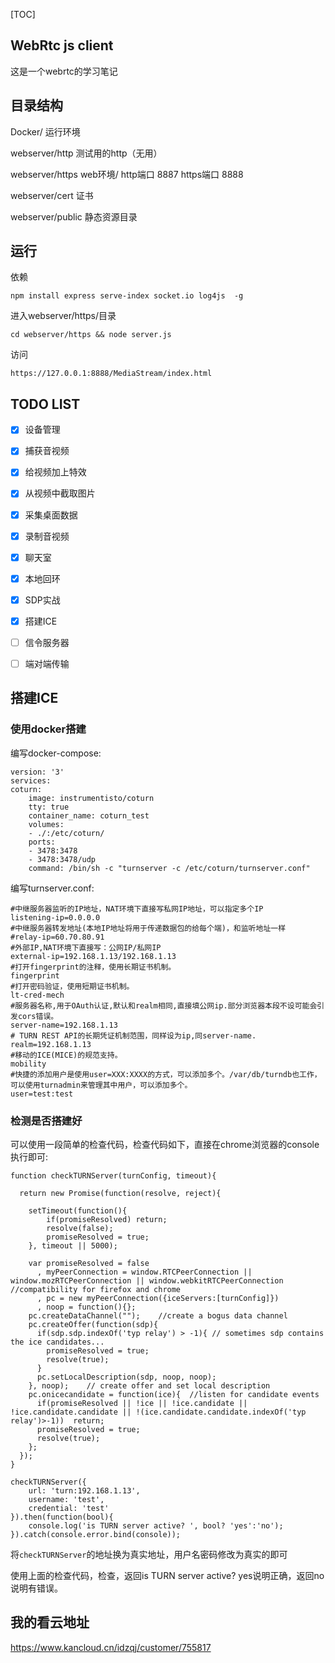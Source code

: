 [TOC]
## WebRtc js client
这是一个webrtc的学习笔记

## 目录结构
Docker/  运行环境

webserver/http  测试用的http（无用）

webserver/https  web环境/
    http端口 8887
    https端口 8888
    
webserver/cert 证书

webserver/public 静态资源目录

## 运行
依赖
```
npm install express serve-index socket.io log4js  -g
```
进入webserver/https/目录
```
cd webserver/https && node server.js
```
访问
```
https://127.0.0.1:8888/MediaStream/index.html
```
## TODO LIST
- [x] 设备管理

- [x] 捕获音视频

- [x] 给视频加上特效

- [x] 从视频中截取图片

- [x] 采集桌面数据

- [x] 录制音视频

- [x] 聊天室

- [x] 本地回环

- [x] SDP实战

- [x] 搭建ICE

- [ ] 信令服务器

- [ ] 端对端传输

## 搭建ICE
### 使用docker搭建
编写docker-compose:
```
version: '3'
services:
coturn:
    image: instrumentisto/coturn
    tty: true
    container_name: coturn_test
    volumes:
    - ./:/etc/coturn/
    ports:
    - 3478:3478
    - 3478:3478/udp
    command: /bin/sh -c "turnserver -c /etc/coturn/turnserver.conf"
```
编写turnserver.conf:
```
#中继服务器监听的IP地址，NAT环境下直接写私网IP地址，可以指定多个IP
listening-ip=0.0.0.0
#中继服务器转发地址(本地IP地址将用于传递数据包的给每个端)，和监听地址一样
#relay-ip=60.70.80.91
#外部IP,NAT环境下直接写：公网IP/私网IP
external-ip=192.168.1.13/192.168.1.13
#打开fingerprint的注释，使用长期证书机制。
fingerprint
#打开密码验证，使用短期证书机制。
lt-cred-mech
#服务器名称,用于OAuth认证,默认和realm相同,直接填公网ip.部分浏览器本段不设可能会引发cors错误。
server-name=192.168.1.13
# TURN REST API的长期凭证机制范围，同样设为ip,同server-name.
realm=192.168.1.13
#移动的ICE(MICE)的规范支持。
mobility
#快捷的添加用户是使用user=XXX:XXXX的方式，可以添加多个。/var/db/turndb也工作，可以使用turnadmin来管理其中用户，可以添加多个。
user=test:test
```
### 检测是否搭建好
可以使用一段简单的检查代码，检查代码如下，直接在chrome浏览器的console执行即可:

```
function checkTURNServer(turnConfig, timeout){ 

  return new Promise(function(resolve, reject){

    setTimeout(function(){
        if(promiseResolved) return;
        resolve(false);
        promiseResolved = true;
    }, timeout || 5000);

    var promiseResolved = false
      , myPeerConnection = window.RTCPeerConnection || window.mozRTCPeerConnection || window.webkitRTCPeerConnection   //compatibility for firefox and chrome
      , pc = new myPeerConnection({iceServers:[turnConfig]})
      , noop = function(){};
    pc.createDataChannel("");    //create a bogus data channel
    pc.createOffer(function(sdp){
      if(sdp.sdp.indexOf('typ relay') > -1){ // sometimes sdp contains the ice candidates...
        promiseResolved = true;
        resolve(true);
      }
      pc.setLocalDescription(sdp, noop, noop);
    }, noop);    // create offer and set local description
    pc.onicecandidate = function(ice){  //listen for candidate events
      if(promiseResolved || !ice || !ice.candidate || !ice.candidate.candidate || !(ice.candidate.candidate.indexOf('typ relay')>-1))  return;
      promiseResolved = true;
      resolve(true);
    };
  });   
}

checkTURNServer({
    url: 'turn:192.168.1.13',
    username: 'test',
    credential: 'test'
}).then(function(bool){
    console.log('is TURN server active? ', bool? 'yes':'no');
}).catch(console.error.bind(console));
```

将`checkTURNServer`的地址换为真实地址，用户名密码修改为真实的即可

使用上面的检查代码，检查，返回is TURN server active? yes说明正确，返回no说明有错误。

## 我的看云地址
https://www.kancloud.cn/idzqj/customer/755817


